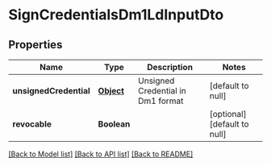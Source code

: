 # SignCredentialsDm1LdInputDto

## Properties

| Name                   | Type              | Description                       | Notes                        |
| ---------------------- | ----------------- | --------------------------------- | ---------------------------- |
| **unsignedCredential** | [**Object**](.md) | Unsigned Credential in Dm1 format | [default to null]            |
| **revocable**          | **Boolean**       |                                   | [optional] [default to null] |

[[Back to Model list]](../README.md#documentation-for-models) [[Back to API list]](../README.md#documentation-for-api-endpoints) [[Back to README]](../README.md)
